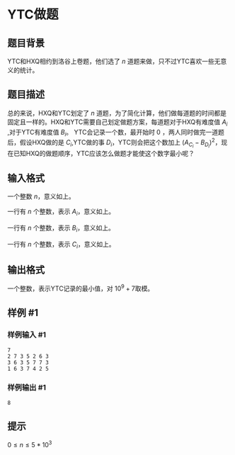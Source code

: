 # YTC做题

## 题目背景

YTC和HXQ相约到洛谷上卷题，他们选了 $n$ 道题来做，只不过YTC喜欢一些无意义的统计。

## 题目描述

总的来说，HXQ和YTC划定了 $n$ 道题，为了简化计算，他们做每道题的时间都是固定且一样的。HXQ和YTC需要自己划定做题方案，每道题对于HXQ有难度值 $A_i$ ,对于YTC有难度值 $B_i$。
YTC会记录一个数，最开始时 $0$ ，两人同时做完一道题后，假设HXQ做的是 $C_i$,YTC做的事 $D_i$，YTC则会把这个数加上 $(A_{C_i}-B_{D_i})^2$，现在已知HXQ的做题顺序，YTC应该怎么做题才能使这个数字最小呢？

## 输入格式

一个整数 $n$，意义如上。

一行有 $n$ 个整数，表示 $A_i$，意义如上。

一行有 $n$ 个整数，表示 $B_i$，意义如上。

一行有 $n$ 个整数，表示 $C_i$，意义如上。

## 输出格式

一个整数，表示YTC记录的最小值，对 $10^9+7$取模。

## 样例 #1

### 样例输入 #1

```
7
2 7 3 5 2 6 3
3 6 3 5 7 7 3
1 6 3 7 4 2 5
```

### 样例输出 #1

```
8
```

## 提示

$0 \leq n \leq 5*10^3$